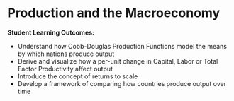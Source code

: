 # Production and the Macroeconomy

**Student Learning Outcomes:**

* Understand how Cobb-Douglas Production Functions model the means by which nations produce output
* Derive and visualize how a per-unit change in Capital, Labor or Total Factor Productivity affect output
* Introduce the concept of returns to scale
* Develop a framework of comparing how countries produce output over time